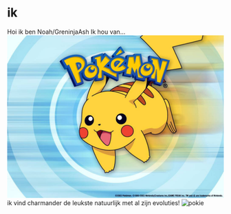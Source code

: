 # ik

Hoi ik ben Noah/GreninjaAsh
Ik hou van...
![pokemon](char.jpeg)
ik vind charmander de leukste natuurlijk met al zijn evoluties!
![pokie](ffgg.jpeg)






















































































































































































































































































































































































































































































































































































































































































































































































































































































































































































































































































































































































































































































































































































































































































































































































































































































































































































































































































































































































































































































